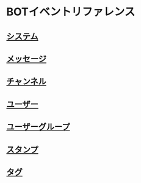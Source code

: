 # BOTイベントリファレンス

## [システム](/docs/bot/events/system)
## [メッセージ](/docs/bot/events/message)
## [チャンネル](/docs/bot/events/channel)
## [ユーザー](/docs/bot/events/user)
## [ユーザーグループ](/dev/bot/events/user-group)
## [スタンプ](/docs/bot/events/stamp)
## [タグ](/docs/bot/events/tag)
